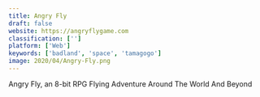 ```yaml
---
title: Angry Fly
draft: false 
website: https://angryflygame.com
classification: ['']
platform: ['Web']
keywords: ['badland', 'space', 'tamagogo']
image: 2020/04/Angry-Fly.png
---
```

Angry Fly, an 8-bit RPG Flying Adventure Around The World And Beyond